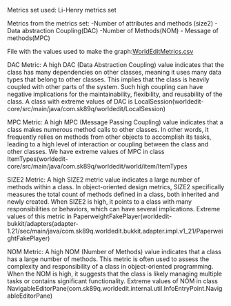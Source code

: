 
Metrics set used: Li-Henry metrics set

Metrics from the metrics set: -Number of attributes and methods (size2) -Data abstraction Coupling(DAC) -Number of Methods(NOM) - Message of methods(MPC)

File with the values used to make the graph:[WorldEditMetrics.csv](https://github.com/user-attachments/files/17716239/WorldEditMetrics.csv)


DAC Metric: A high DAC (Data Abstraction Coupling) value indicates that the class has many dependencies on other classes, meaning it uses many data types that belong to other classes. This implies that the class is heavily coupled with other parts of the system. Such high coupling can have negative implications for the maintainability, flexibility, and reusability of the class. A class with extreme values of DAC is LocalSession(worldedit-core/src/main/java/com.sk89q/worldedit/LocalSession)

MPC Metric: A high MPC (Message Passing Coupling) value indicates that a class makes numerous method calls to other classes. In other words, it frequently relies on methods from other objects to accomplish its tasks, leading to a high level of interaction or coupling between the class and other classes. We have extreme values of MPC in class ItemTypes(worldedit-core/src/main/java/com.sk89q/worldedit/world/item/ItemTypes

 SIZE2 Metric: A high SIZE2 metric value indicates a large number of methods within a class. In object-oriented design metrics, SIZE2 specifically measures the total count of methods defined in a class, both inherited and newly created. When SIZE2 is high, it points to a class with many responsibilities or behaviors, which can have several implications. Extreme values of this metric in PaperweightFakePlayer(worldedit-bukkit/adapters(adapter-1.21/sec/main/java/com.sk89q.worldedit.bukkit.adapter.impl.v1_21/PaperweightFakePlayer)

NOM Metric: A high NOM (Number of Methods) value indicates that a class has a large number of methods. This metric is often used to assess the complexity and responsibility of a class in object-oriented programming. When the NOM is high, it suggests that the class is likely managing multiple tasks or contains significant functionality. Extreme values of NOM in class NavigableEditorPane(com.sk89q.worldedit.internal.util.InfoEntryPoint.NavigableEditorPane)
